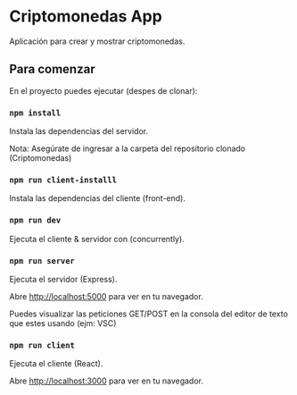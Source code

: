 # Criptomonedas App

Aplicación para crear y mostrar criptomonedas.

## Para comenzar

En el proyecto puedes ejecutar (despes de clonar):

### `npm install`

Instala las dependencias del servidor.

Nota: Asegúrate de ingresar a la carpeta del repositorio clonado (Criptomonedas)

### `npm run client-installl`

Instala las dependencias del cliente (front-end).

### `npm run dev`

Ejecuta el cliente & servidor con (concurrently).

### `npm run server`

Ejecuta el servidor (Express).

Abre [http://localhost:5000](http://localhost:3000) para ver en tu navegador.

Puedes visualizar las peticiones GET/POST en la consola del editor de texto que estes usando (ejm: VSC)

### `npm run client`

Ejecuta el cliente (React).

Abre [http://localhost:3000](http://localhost:3000) para ver en tu navegador.
